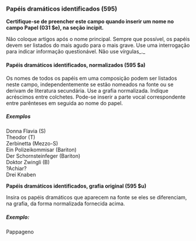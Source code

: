 ### Papéis dramáticos identificados (595)

**Certifique-se de preencher este campo quando inserir um nome no campo Papel (031 $e), na seção incipit.**

Não coloque artigos após o nome principal. Sempre que possível, os papéis devem ser listados do mais agudo para o mais grave. Use uma interrogação para indicar informação questionável. Não use vírgulas_._

#### Papéis dramáticos identificados, normalizados (595 $a)  

Os nomes de todos os papéis em uma composição podem ser listados neste campo,  independentemente se estão nomeados na fonte ou se derivam de literatura secundária. Use a grafia normalizada. Indique acréscimos entre colchetes. Pode-se inserir a parte vocal correspondente entre parênteses em seguida ao nome do papel.   

  

##### Exemplos  
Donna Flavia (S)  
Theodor (T)  
Zerbinetta (Mezzo-S)  
Ein Polizeikommisar (Bariton)  
Der Schornsteinfeger (Bariton)  
Doktor Zwingli (B)  
?Achiar?  
Drei Knaben  
  

**Papéis dramáticos identificados, grafia original (595 $u)**

  

Insira os papéis dramáticos que aparecem na fonte se eles se diferenciam, na grafia, da forma normalizada fornecida acima.   
  
##### Exemplo:  
Pappageno